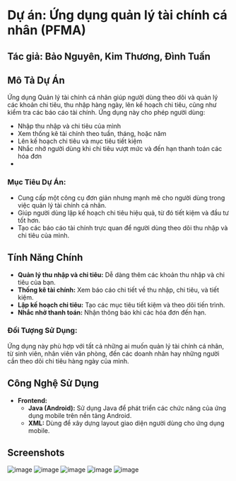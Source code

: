 # Dự án: Ứng dụng quản lý tài chính cá nhân (PFMA)
## Tác giả: Bảo Nguyên, Kim Thương, Đình Tuấn 

## Mô Tả Dự Án
Ứng dụng Quản lý tài chính cá nhân giúp người dùng theo dõi và quản lý các khoản chi tiêu, thu nhập hàng ngày, lên kế hoạch chi tiêu, cũng như kiểm tra các báo cáo tài chính. Ứng dụng này cho phép người dùng:
- Nhập thu nhập và chi tiêu của mình
- Xem thống kê tài chính theo tuần, tháng, hoặc năm
- Lên kế hoạch chi tiêu và mục tiêu tiết kiệm
- Nhắc nhở người dùng khi chi tiêu vượt mức và đến hạn thanh toán các hóa đơn
- 
### Mục Tiêu Dự Án:
- Cung cấp một công cụ đơn giản nhưng mạnh mẽ cho người dùng trong việc quản lý tài chính cá nhân.
- Giúp người dùng lập kế hoạch chi tiêu hiệu quả, từ đó tiết kiệm và đầu tư tốt hơn.
- Tạo các báo cáo tài chính trực quan để người dùng theo dõi thu nhập và chi tiêu của mình.

## Tính Năng Chính
- **Quản lý thu nhập và chi tiêu:** Dễ dàng thêm các khoản thu nhập và chi tiêu của bạn.
- **Thống kê tài chính:** Xem báo cáo chi tiết về thu nhập, chi tiêu, và tiết kiệm.
- **Lập kế hoạch chi tiêu:** Tạo các mục tiêu tiết kiệm và theo dõi tiến trình.
- **Nhắc nhở thanh toán:** Nhận thông báo khi các hóa đơn đến hạn.

### Đối Tượng Sử Dụng:
Ứng dụng này phù hợp với tất cả những ai muốn quản lý tài chính cá nhân, từ sinh viên, nhân viên văn phòng, đến các doanh nhân hay những người cần theo dõi chi tiêu hàng ngày của mình.

## Công Nghệ Sử Dụng
- **Frontend:**
  - **Java (Android):** Sử dụng Java để phát triển các chức năng của ứng dụng mobile trên nền tảng Android.
  - **XML:** Dùng để xây dựng layout giao diện người dùng cho ứng dụng mobile.

## Screenshots
![image](https://github.com/user-attachments/assets/b81337a6-eaa6-4a75-8dc9-0fd695fd26ac) ![image](https://github.com/user-attachments/assets/1dbd0675-338d-4e99-9196-abfa5018240a) ![image](https://github.com/user-attachments/assets/36a4f67c-7825-43d9-9f7b-3df013ce4ece) ![image](https://github.com/user-attachments/assets/a6eccc3e-db7a-4516-b40b-35d997b6306f) ![image](https://github.com/user-attachments/assets/7d462c21-7780-46fb-9fee-1b9538b4e4fe)






 




